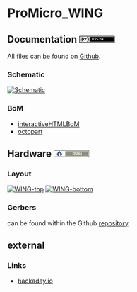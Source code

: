 # ProMicro_WING

## Documentation [![CC BY-SA](../img/ccbysa.png)](pcb/docs/LICENSE.TXT)
All files can be found on [Github](https://github.com/nerdyscout/ProMicro/tree/master/WING).

### Schematic
[![Schematic](pcb/docs/img/WING-schematic.svg)](pcb/docs/WING-schematic.pdf)

### BoM
  * [interactiveHTMLBoM](https://nerdyscout.github.io/ProMicro/WING/docs/bom/WING-ibom.html)
  * [octopart](pcb/docs/bom/WING-bom_octopart.csv)

## Hardware [![CERN OHL v1.2](../img/oshw.png)](LICENSE.TXT)
### Layout
<a href="docs/WING-documentation.pdf"><img src="docs/img/WING-top.svg" alt="WING-top" width="40%"/></a>
<a href="docs/WING-documentation.pdf"><img src="docs/img/WING-bottom.svg" alt="WING-bottom" width="40%"/></a>

### Gerbers
can be found within the Github [repository](pcb/gerbers).

## external
### Links
  * [hackaday.io](https://hackaday.io/project/171898-promicro)

